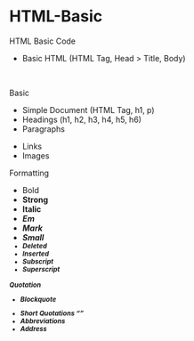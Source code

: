 # HTML-Basic
HTML Basic Code

- Basic HTML (HTML Tag, Head > Title, Body)
<br>

Basic
- Simple Document (HTML Tag, h1, p)
- Headings (h1, h2, h3, h4, h5, h6)
- Paragraphs <p>
- Links <a>
- Images <img>


Formatting
- Bold <b>
- Strong <strong>
- Italic <i>
- Em <em>
- Mark <mark>
- Small <small>
- Deleted <del>
- Inserted <ins>
- Subscript <sub>
- Superscript <sup>

Quotation
- Blockquote <blockquote>
- Short Quotations <q>
- Abbreviations <abbr>
- Address <address>